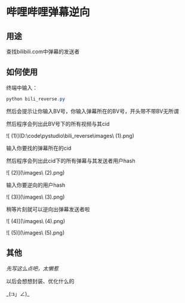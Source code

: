 # 哔哩哔哩弹幕逆向

## 用途

查找bilibili.com中弹幕的发送者



## 如何使用

终端中输入：

```powershell
python bili_reverse.py
```

然后会提示让你输入BV号，你输入弹幕所在的BV号，开头带不带BV无所谓

然后程序会列出此BV号下的所有视频与其cid

![ (1)](D:\code\pystudio\bili_reverse\images\ (1).png)

输入你要找的弹幕所在的cid

然后程序会列出此cid下的所有弹幕与其发送者用户hash

![ (2)](\images\ (2).png)

输入你要逆向的用户hash

![ (3)](\images\ (3).png)

稍等片刻就可以逆向出弹幕发送者啦

![ (4)](\images\ (4).png)

![ (5)](\images\ (5).png)

## 其他

_先写这么点吧，太懒惹_

以后会想想封装、优化什么的

\_(:з」∠)\_